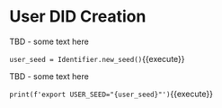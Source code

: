 # User DID Creation

TBD - some text here

`user_seed = Identifier.new_seed()`{{execute}}

TBD - some text here

`print(f'export USER_SEED="{user_seed}"')`{{execute}}

